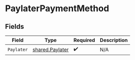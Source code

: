 # PaylaterPaymentMethod


## Fields

| Field                                                     | Type                                                      | Required                                                  | Description                                               |
| --------------------------------------------------------- | --------------------------------------------------------- | --------------------------------------------------------- | --------------------------------------------------------- |
| `Paylater`                                                | [shared.Paylater](../../../pkg/models/shared/paylater.md) | :heavy_check_mark:                                        | N/A                                                       |